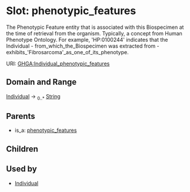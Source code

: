 
# Slot: phenotypic_features


The Phenotypic Feature entity that is associated with this Biospecimen at the time of retrieval from the organism. Typically, a concept from Human Phenotype Ontology. For example, 'HP:0100244' indicates that the Individual - from_which_the_Biospecimen was extracted from - exhibits_'Fibrosarcoma'_as_one_of_its_phenotype.

URI: [GHGA:Individual_phenotypic_features](https://w3id.org/GHGA/Individual_phenotypic_features)


## Domain and Range

[Individual](Individual.md) &#8594;  <sub>0..\*</sub> [String](types/String.md)

## Parents

 *  is_a: [phenotypic_features](phenotypic_features.md)

## Children


## Used by

 * [Individual](Individual.md)
